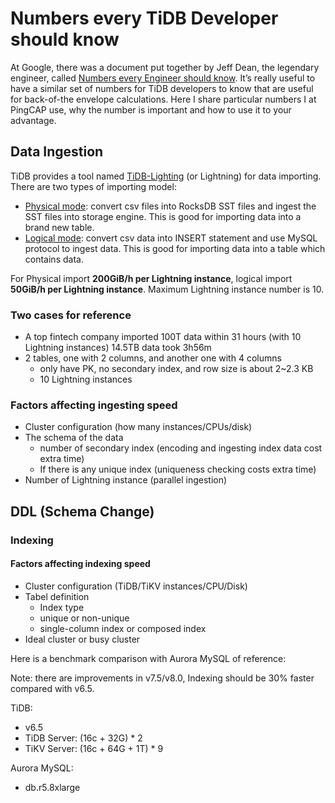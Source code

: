 # Numbers every TiDB Developer should know

At Google, there was a document put together by Jeff Dean, the legendary engineer, called [Numbers every Engineer should know](http://brenocon.com/dean_perf.html). It’s really useful to have a similar set of numbers for TiDB developers to know that are useful for back-of-the envelope calculations. Here I share particular numbers I at PingCAP use, why the number is important and how to use it to your advantage.

## Data Ingestion

TiDB provides a tool named [TiDB-Lighting](https://docs.pingcap.com/tidb/stable/tidb-lightning-overview) (or Lightning) for data importing. There are two types of importing model:

* [Physical mode](https://docs.pingcap.com/tidb/stable/tidb-lightning-physical-import-mode-usage): convert csv files into RocksDB SST files and ingest the SST files into storage engine. This is good for importing data into a brand new table.
* [Logical mode](https://docs.pingcap.com/tidb/stable/tidb-lightning-logical-import-mode-usage): convert csv data into INSERT statement and use MySQL protocol to ingest data. This is good for importing data into a table which contains data.
  
For Physical import **200GiB/h per Lightning instance**, logical import **50GiB/h per Lightning instance**. Maximum Lightning instance number is 10.

### Two cases for reference

* A top fintech company imported 100T data within 31 hours (with 10 Lightning instances)
14.5TB data took 3h56m
* 2 tables, one with 2 columns, and another one with 4 columns
  - only have PK, no secondary index, and row size is about 2~2.3 KB
  - 10 Lightning instances

### Factors affecting ingesting speed
* Cluster configuration (how many instances/CPUs/disk)
* The schema of the data
    - number of secondary index (encoding and ingesting index data cost extra time)
    - If there is any unique index (uniqueness checking costs extra time)
* Number of Lightning instance (parallel ingestion)

## DDL (Schema Change)
### Indexing

#### Factors affecting indexing speed

* Cluster configuration (TiDB/TiKV instances/CPU/Disk)
* Tabel definition
    - Index type
    - unique or non-unique
    - single-column index or composed index
* Ideal cluster or busy cluster


Here is a benchmark comparison with Aurora MySQL of reference:

Note: there are improvements in v7.5/v8.0, Indexing should be 30% faster compared with v6.5.

TiDB: 
* v6.5
* TiDB Server:  (16c + 32G) * 2 
* TiKV Server:  (16c + 64G + 1T) * 9

Aurora MySQL:
* db.r5.8xlarge